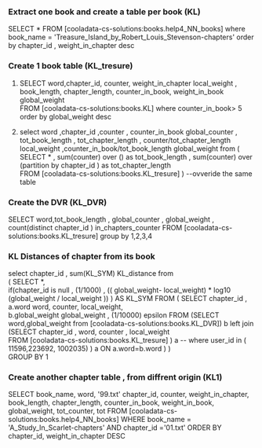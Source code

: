 ### Extract one book and create a  table per book (KL) ###
SELECT *  FROM [cooladata-cs-solutions:books.help4_NN_books]  where book_name = 'Treasure_Island_by_Robert_Louis_Stevenson-chapters' order by chapter_id , weight_in_chapter desc 	


### Create 1 book table (KL_tresure) ###
1) SELECT word,chapter_id, counter, weight_in_chapter local_weight , book_length, chapter_length, counter_in_book, weight_in_book  global_weight  
FROM [cooladata-cs-solutions:books.KL]  where counter_in_book> 5  order by global_weight desc 

2) select word	,chapter_id	,counter	, 	 	 	counter_in_book global_counter ,	 	tot_book_length	, tot_chapter_length , counter/tot_chapter_length	 local_weight ,counter_in_book/tot_book_length global_weight   from 
(
SELECT * , sum(counter)  over () as tot_book_length , sum(counter)  over (partition by chapter_id ) as tot_chapter_length  
          FROM [cooladata-cs-solutions:books.KL_tresure]  )  --ovveride the same table

### Create the DVR (KL_DVR) 
SELECT word,tot_book_length , global_counter , global_weight , count(distinct chapter_id ) in_chapters_counter  FROM [cooladata-cs-solutions:books.KL_tresure]  group by 1,2,3,4


### KL Distances of chapter from its book  ### 
select chapter_id , sum(KL_SYM) KL_distance from   
( SELECT
    *,  
    if(chapter_id is null ,  (1/1000) ,   (( global_weight- local_weight) * log10 (global_weight / local_weight ))   )  AS KL_SYM 
   FROM (
    SELECT
      chapter_id ,
      a.word word,
      counter,
      local_weight,     
      b.global_weight global_weight ,
        (1/10000)  epsilon  FROM 
(SELECT word,global_weight   from 
        [cooladata-cs-solutions:books.KL_DVR]) b
        left join        
        (SELECT chapter_id  , word, counter , local_weight             
      FROM
        [cooladata-cs-solutions:books.KL_tresure]   ) a -- where user_id in ( 11596,223692, 1002035)  ) a
     ON
      a.word=b.word )   )   
   GROUP BY
  1   

### Create another chapter table , from diffrent origin  (KL1) ### 
SELECT
  book_name,
  word,
  '99.txt' chapter_id,
  counter,
  weight_in_chapter,
  book_length,
  chapter_length,
  counter_in_book,
  weight_in_book,
  global_weight,
  tot_counter,
  tot
FROM
  [cooladata-cs-solutions:books.help4_NN_books]
WHERE
  book_name = 'A_Study_In_Scarlet-chapters'
  AND chapter_id ='01.txt'
ORDER BY
  chapter_id,
  weight_in_chapter DESC

 
